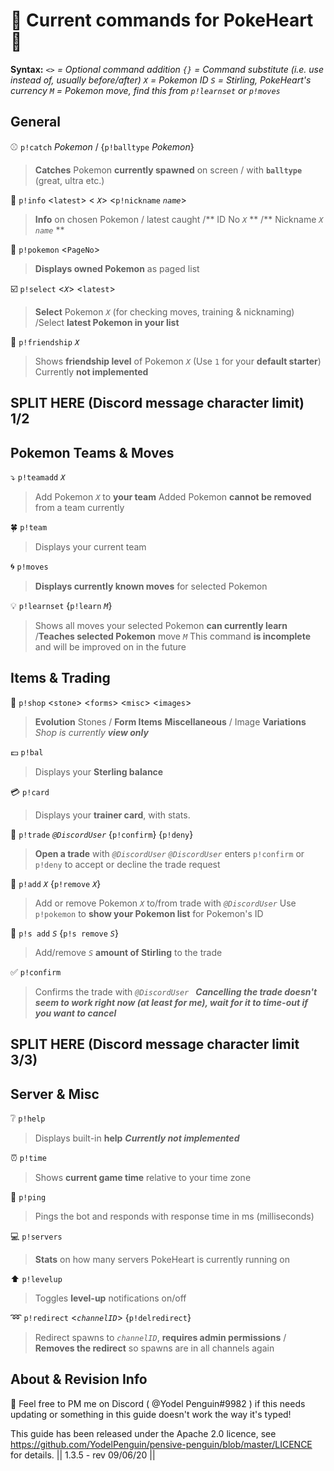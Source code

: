 :purple_heart: **Current commands for PokeHeart** :purple_heart:
===========

**Syntax:**
*`<>` = Optional command addition*
*`{}` = Command substitute (i.e. use instead of, usually before/after)*
*`X` = Pokemon ID*
*`S` = Stirling, PokeHeart's currency*
*`M` = Pokemon move, find this from `p!learnset` or `p!moves`*

 **General**
------------

:baseball: `p!catch` *Pokemon*  /  {`p!balltype` *Pokemon*}
> **Catches** Pokemon **currently spawned** on screen
> / with **`balltype`** (great, ultra etc.)

:page_with_curl: `p!info` <`latest`> < *`X`*> <`p!nickname` *`name`*>
> **Info** on chosen Pokemon / latest caught
> /** ID No *`X`* **
> /** Nickname *`X`* *`name`* **

:bookmark_tabs: `p!pokemon` <`PageNo`>
> **Displays owned Pokemon** as paged list

:ballot_box_with_check: `p!select` <*`X`*> <`latest`>
> **Select** Pokemon *`X`* (for checking moves, training & nicknaming)
> /Select **latest Pokemon in your list**

:feet: `p!friendship` *`X`*
> Shows **friendship level** of Pokemon *`X`*
> (Use `1` for your **default starter**)
> Currently **not implemented**

## SPLIT HERE (Discord message character limit) 1/2

**Pokemon Teams & Moves**
------------

:arrow_heading_down: `p!teamadd` *`X`*
> Add Pokemon *`X`* to **your team**
> Added Pokemon **cannot be removed** from a team currently

:four_leaf_clover: `p!team`
> Displays your current team

:cyclone: `p!moves`
> **Displays currently known moves** for selected Pokemon

:bulb: `p!learnset` {`p!learn` *`M`*}
> Shows all moves your selected Pokemon **can currently learn**
> /**Teaches selected Pokemon** move *`M`*
> This command **is incomplete** and will be improved on in the future

**Items & Trading**
------------
:convenience_store: `p!shop` <`stone`> <`forms`> <`misc`> <`images`>
> **Evolution** Stones / **Form Items**
> **Miscellaneous** / Image **Variations**
> *Shop is currently* ***view only***

:pound: `p!bal`
> Displays your **Sterling balance**  

:credit_card: `p!card`
> Displays your **trainer card**, with stats.

:love_letter: `p!trade` *`@DiscordUser`* {`p!confirm`} {`p!deny`}
> **Open a trade** with *`@DiscordUser`*
> *`@DiscordUser`* enters `p!confirm` or `p!deny` to accept or decline the trade request

:open_hands: `p!add` *`X`* {`p!remove` *`X`*}
> Add or remove Pokemon *`X`* to/from trade with *`@DiscordUser`*
> Use `p!pokemon` to **show your Pokemon list** for Pokemon's ID

:money_with_wings: `p!s add` *`S`* {`p!s remove` *`S`*}
> Add/remove *`S`* **amount of Stirling** to the trade

:white_check_mark: `p!confirm`
> Confirms the trade with *`@DiscordUser `*
> ***Cancelling the trade doesn't seem to work right now (at least for me), wait for it to time-out if you want to cancel***

## SPLIT HERE (Discord message character limit 3/3)

**Server & Misc**
------------
:grey_question: `p!help`  
> Displays built-in **help**
> ***Currently not implemented***

:alarm_clock: `p!time`
> Shows **current game time** relative to your time zone

:satellite: `p!ping`
> Pings the bot and responds with response time in ms (milliseconds)

:computer: `p!servers`
> **Stats** on how many servers PokeHeart is currently running on

:arrow_up: `p!levelup`
> Toggles **level-up** notifications on/off

:loop: `p!redirect` <*`channelID`*> {`p!delredirect`}
> Redirect spawns to *`channelID`*, **requires admin permissions**
> / **Removes the redirect** so spawns are in all channels again

**About & Revision Info**
-----------
:penguin: Feel free to PM me on Discord ( @Yodel Penguin#9982 ) if this needs updating or something in this guide doesn't work the way it's typed!

This guide has been released under the Apache 2.0 licence, see https://github.com/YodelPenguin/pensive-penguin/blob/master/LICENCE for details.
|| 1.3.5 - rev 09/06/20  ||
